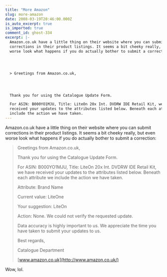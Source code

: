 ```yaml
---
title: "More Amazon"
slug: more-amazon
date: 2008-03-19T20:46:00.000Z
is_auto_excerpt: true
is_imported: true
comment_id: ghost-334
excerpt: |-
  Amazon.co.uk have a little thing on their website where you can submit
  corrections in their product listings. It seems a bit cheeky really, but even
  worse look what happens if you do actually bother to submit a correction:




  > Greetings from Amazon.co.uk,




  Thank you for using the Catalogue Update Form.

  For ASIN: B000YO1MJU, Title: LiteOn 20x Int. DVDRW IDE Retail Kit, we have
  received your updates to the attributes listed below. Beneath each attribute we
  include the action we have taken.
---
```


Amazon.co.uk have a little thing on their website where you can submit
corrections in their product listings. It seems a bit cheeky really, but even
worse look what happens if you do actually bother to submit a correction:

> Greetings from Amazon.co.uk,
>
> Thank you for using the Catalogue Update Form.
>
> For ASIN: B000YO1MJU, Title: LiteOn 20x Int. DVDRW IDE Retail Kit, we have
> received your updates to the attributes listed below. Beneath each attribute
> we include the action we have taken.
>
> Attribute: Brand Name
>
> Current value: LiteOne
>
> Your suggestion: LiteOn
>
> Action: None. We could not verify the requested update.
>
> Data accuracy is highly important to us. We appreciate the time you have taken
> to submit your updates to us.
>
> Best regards,
>
> Catalogue Department
>
> [www.amazon.co.uk](http://www.amazon.co.uk/)

[](http://www.amazon.co.uk/)

Wow, lol.
